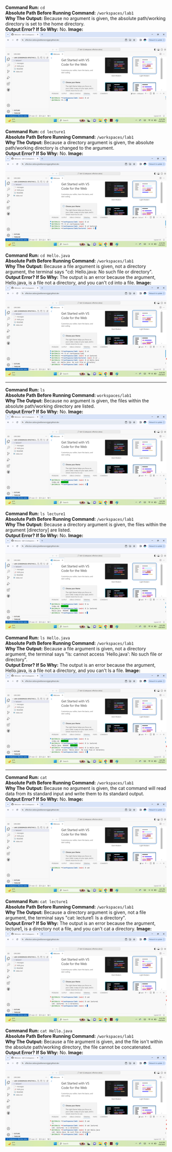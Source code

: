 **Command Run:** `cd`
<br>**Absolute Path Before Running Command:** `/workspaces/lab1`
<br>**Why The Output:** Because no argument is given, the absolute path/working directory is set to the home directory.
<br>**Output Error? If So Why:** No.
**Image:** ![Image](cd1.png)

**Command Run:** `cd lecture1`
<br>**Absolute Path Before Running Command:** `/workspaces/lab1`
<br>**Why The Output:** Because a directory argument is given, the absolute path/working directory is changed to the argument.
<br>**Output Error? If So Why:** No.
**Image:** ![Image](cd2.png)

**Command Run:** `cd Hello.java`
<br>**Absolute Path Before Running Command:** `/workspaces/lab1`
<br>**Why The Output:** Because a file argument is given, not a directory argument, the terminal says "cd: Hello.java: No such file or directory".
<br>**Output Error? If So Why:** The output is an error because the argument, Hello.java, is a file not a directory, and you can't cd into a file.
**Image:** ![Image](cd3.png)

----------------------------------------------------------------------------------------------------------------------------------------------------------------------------
**Command Run:** `ls`
<br>**Absolute Path Before Running Command:** `workspaces/lab1`
<br>**Why The Output:** Because no argument is given, the files within the absolute path/working directory are listed.
<br>**Output Error? If So Why:** No.
**Image:** ![Image](ls1.png)

**Command Run:** `ls lecture1`
<br>**Absolute Path Before Running Command:** `/workspaces/lab1`
<br>**Why The Output:** Because a directory argument is given, the files within the argument [directory] are listed.
<br>**Output Error? If So Why:** No.
**Image:** ![Image](ls2.png)

**Command Run:** `ls Hello.java`
<br>**Absolute Path Before Running Command:** `/workspaces/lab1`
<br>**Why The Output:** Because a file argument is given, not a directory argument, the terminal says "ls: cannot access 'Hello.java': No such file or directory".
<br>**Output Error? If So Why:** The output is an error because the argument, Hello.java, is a file not a directory, and you can't ls a file.
**Image:** ![Image](ls3.png)

----------------------------------------------------------------------------------------------------------------------------------------------------------------------------
**Command Run:** `cat`
<br>**Absolute Path Before Running Command:** `/workspaces/lab1`
<br>**Why The Output:** Because no argument is given, the cat command will read data from its standard input and write them to its standard output.
<br>**Output Error? If So Why:** No.
**Image:** ![Image](cat1.png)

**Command Run:** `cat lecture1`
<br>**Absolute Path Before Running Command:** `/workspaces/lab1`
<br>**Why The Output:** Because a directory argument is given, not a file argument, the terminal says "cat: lecture1: Is a directory".
<br>**Output Error? If So Why:** The output is an error because the argument, lecture1, is a directory not a file, and you can't cat a directory.
**Image:** ![Image](cat2.png)

**Command Run:** `cat Hello.java`
<br>**Absolute Path Before Running Command:** `/workspaces/lab1`
<br>**Why The Output:** Because a file argument is given, and the file isn't within the absolute path/working directory, the file cannot be concatenated.
<br>**Output Error? If So Why:** No.
**Image:** ![Image](cat3.png)
